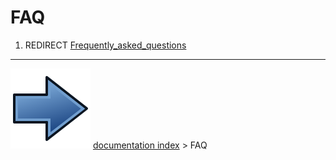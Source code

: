 # FAQ
1.  REDIRECT [Frequently_asked_questions](Frequently_asked_questions.md)



---
![](images/Button_right.svg) [documentation index](../README.md) > FAQ
